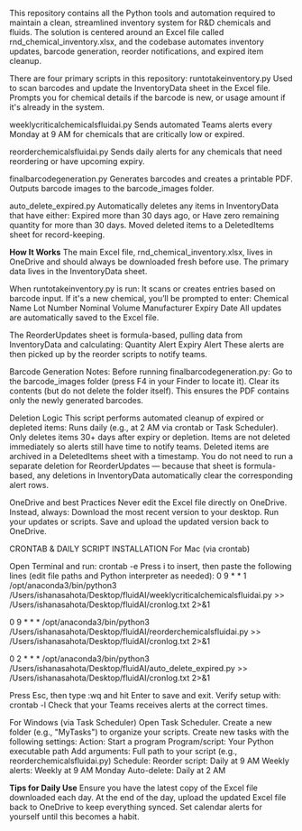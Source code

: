 This repository contains all the Python tools and automation required to maintain a clean, streamlined inventory system for R&D chemicals and fluids. The solution is centered around an Excel file called rnd_chemical_inventory.xlsx, and the codebase automates inventory updates, barcode generation, reorder notifications, and expired item cleanup.

There are four primary scripts in this repository:
runtotakeinventory.py
Used to scan barcodes and update the InventoryData sheet in the Excel file.
Prompts you for chemical details if the barcode is new, or usage amount if it's already in the system.


weeklycriticalchemicalsfluidai.py
Sends automated Teams alerts every Monday at 9 AM for chemicals that are critically low or expired.


reorderchemicalsfluidai.py
Sends daily alerts for any chemicals that need reordering or have upcoming expiry.


finalbarcodegeneration.py
Generates barcodes and creates a printable PDF.
Outputs barcode images to the barcode_images folder.


auto_delete_expired.py
Automatically deletes any items in InventoryData that have either:
Expired more than 30 days ago, or
Have zero remaining quantity for more than 30 days.
Moved deleted items to a DeletedItems sheet for record-keeping.

**How It Works**
The main Excel file, rnd_chemical_inventory.xlsx, lives in OneDrive and should always be downloaded fresh before use.
The primary data lives in the InventoryData sheet.


When runtotakeinventory.py is run:
It scans or creates entries based on barcode input.
If it's a new chemical, you’ll be prompted to enter:
Chemical Name
Lot Number
Nominal Volume
Manufacturer
Expiry Date
All updates are automatically saved to the Excel file.


The ReorderUpdates sheet is formula-based, pulling data from InventoryData and calculating:
Quantity Alert
Expiry Alert
These alerts are then picked up by the reorder scripts to notify teams.

Barcode Generation Notes:
Before running finalbarcodegeneration.py:
Go to the barcode_images folder (press F4 in your Finder to locate it).
Clear its contents (but do not delete the folder itself).
This ensures the PDF contains only the newly generated barcodes.

Deletion Logic
This script performs automated cleanup of expired or depleted items:
Runs daily (e.g., at 2 AM via crontab or Task Scheduler).
Only deletes items 30+ days after expiry or depletion.
Items are not deleted immediately so alerts still have time to notify teams.
Deleted items are archived in a DeletedItems sheet with a timestamp.
You do not need to run a separate deletion for ReorderUpdates — because that sheet is formula-based, any deletions in InventoryData automatically clear the corresponding alert rows.

OneDrive and best Practices
Never edit the Excel file directly on OneDrive.
Instead, always:
Download the most recent version to your desktop.
Run your updates or scripts.
Save and upload the updated version back to OneDrive.

CRONTAB & DAILY SCRIPT INSTALLATION
For Mac (via crontab)


Open Terminal and run: crontab -e
Press i to insert, then paste the following lines (edit file paths and Python interpreter as needed):
0 9 * * 1 /opt/anaconda3/bin/python3 /Users/ishanasahota/Desktop/fluidAI/weeklycriticalchemicalsfluidai.py >> /Users/ishanasahota/Desktop/fluidAI/cronlog.txt 2>&1


0 9 * * * /opt/anaconda3/bin/python3 /Users/ishanasahota/Desktop/fluidAI/reorderchemicalsfluidai.py >> /Users/ishanasahota/Desktop/fluidAI/cronlog.txt 2>&1


0 2 * * * /opt/anaconda3/bin/python3 /Users/ishanasahota/Desktop/fluidAI/auto_delete_expired.py >> /Users/ishanasahota/Desktop/fluidAI/cronlog.txt 2>&1


Press Esc, then type :wq and hit Enter to save and exit.
Verify setup with: crontab -l
Check that your Teams receives alerts at the correct times.


For Windows (via Task Scheduler)
Open Task Scheduler.
Create a new folder (e.g., "MyTasks") to organize your scripts.
Create new tasks with the following settings:
Action: Start a program
Program/script: Your Python executable path
Add arguments: Full path to your script (e.g., reorderchemicalsfluidai.py)
Schedule:
Reorder script: Daily at 9 AM
Weekly alerts: Weekly at 9 AM Monday
Auto-delete: Daily at 2 AM

**Tips for Daily Use**
Ensure you have the latest copy of the Excel file downloaded each day.
At the end of the day, upload the updated Excel file back to OneDrive to keep everything synced.
Set calendar alerts for yourself until this becomes a habit.
